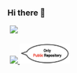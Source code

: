 ### Hi there 👋

<div style="display:table; width:100%; margin:5px">

  <div style="float:right display:table-cell; width:45%;">
    <a href="https://github.com/anuraghazra/github-readme-stats">
      <img width="60%" src="https://github-readme-stats.vercel.app/api?username=hamadayuuki&count_private=true&show_icons=true" />
    </a>
  </div>
  
  <br>
  
  <div style="float:left display:table-cell; width:45%;">
    <a href="https://github.com/anuraghazra/convoychat">
      <img width="45%" src="https://github-readme-stats.vercel.app/api/top-langs/?username=hamadayuuki&langs_count=3&hide=Jupyter Notebook&layout=compact" />
    </a>
    <img width="45%" src="attentionComment.png" />
  </div>

</div>

